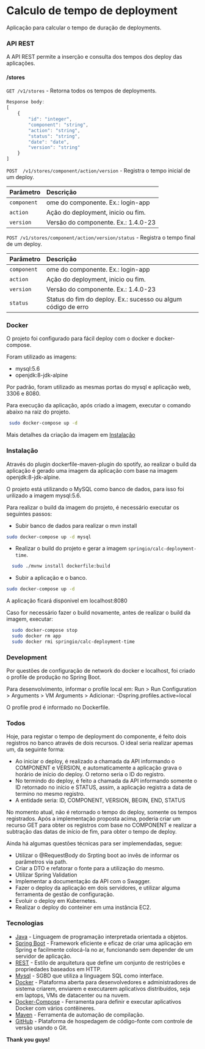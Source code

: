 # Calculo de tempo de deployment
Aplicação para calcular o tempo de duração de deployments.

### API REST  
A API REST permite a inserção e consulta dos tempos dos deploy das aplicações.

#### /stores
`GET /v1/stores` - Retorna todos os tempos de deployments.
```javascript
Response body:
[
    {
        "id": "integer",
        "component": "string",
        "action": "string",
        "status": "string",
        "date": "date",
        "version": "string"
    }
]    
```

`POST  /v1/stores/component/action/version` - Registra o tempo inicial de um deploy.

| Parâmetro   | Descrição                           |
|:------------|:------------------------------------|
| `component` | ome do componente. Ex.: login-app   |
| `action`    | Ação do deployment, inicio ou fim.  |
| `version`   | Versão do componente. Ex.: 1.4.0-23 |

`POST /v1/stores/component/action/version/status` - Registra o tempo final de um deploy.

| Parâmetro   | Descrição                                                     |
|:------------|:--------------------------------------------------------------|
| `component` | ome do componente. Ex.: login-app                             |
| `action`    | Ação do deployment, inicio ou fim.                            |
| `version`   | Versão do componente. Ex.: 1.4.0-23                           |
| `status`    | Status do fim do deploy. Ex.: sucesso ou algum código de erro |

### Docker
O projeto foi configurado para fácil deploy com o docker e docker-compose.

Foram utilizado as imagens:
  - mysql:5.6
  - openjdk:8-jdk-alpine
  
Por padrão, foram utilizado as mesmas portas do mysql e aplicação web, 3306 e 8080.
  
Para execução da aplicação, após criado a imagem, executar o comando abaixo na raiz do projeto.
```sh
 sudo docker-compose up -d
```

Mais detalhes da criação da imagem em [Instalação](#instalação)

### Instalação

Através do plugin dockerfile-maven-plugin do spotify, ao realizar o build da aplicação é gerado uma imagem da aplicação com base na imagem openjdk:8-jdk-alpine.

O projeto está utilizando o MySQL como banco de dados, para isso foi urilizado a imagem mysql:5.6.

Para realizar o build da imagem do projeto, é necessário executar os seguintes passos:

 - Subir banco de dados para realizar o mvn install
```sh 
sudo docker-compose up -d mysql
```
 - Realizar o build do projeto e gerar a imagem `springio/calc-deployment-time`.
```sh 
  sudo ./mvnw install dockerfile:build
```

 - Subir a aplicação e o banco.
```sh
sudo docker-compose up -d
```
A aplicação ficará disponivel em localhost:8080

Caso for necessário fazer o build novamente, antes de realizar o build da imagem, executar:
```sh
  sudo docker-compose stop
  sudo docker rm app
  sudo docker rmi springio/calc-deployment-time
```

### Development

Por questões de configuração de network do docker e localhost, foi criado o profile de produção no Spring Boot.

Para desenvolvimento, informar o profile local em:
Run > Run Configuration > Arguments > VM Arguments > Adicionar: -Dspring.profiles.active=local

O profile prod é informado no Dockerfile.

### Todos

Hoje, para registar o tempo de deployment do componente, é feito dois registros no banco através de dois recursos. O ideal seria realizar apemas um, da seguinte forma:
 - Ao iniciar o deploy, é realizado a chamada da API informando o COMPONENT e VERSION, e automaticamente a aplicação grava o horário de início do deploy. O retorno seria o ID do registro.
 - No termindo do deploy, é feito a chamada da API informando somente o ID retornado no início e STATUS, assim, a aplicação registra a data de termino no mesmo registro.
 - A entidade seria: ID, COMPONENT, VERSION, BEGIN, END, STATUS

No momento atual, não é retornado o tempo do deploy, somente os tempos registrados. Após a implementação proposta acima, poderia criar um recurso GET para obter os registros com base no COMPONENT e realizar a subtração das datas de início de fim, para obter o tempo de deploy.

Ainda há algumas questões técnicas para ser implemendadas, segue:
- Utilizar o @RequestBody do Srpting boot ao invês de informar os parâmetros via path.
- Criar a DTO e refatorar o fonte para a utilização do mesmo.
- Utilizar Spring Validation
- Implementar a documentação da API com o Swagger.
- Fazer o deploy da aplicação em dois servidores, e utilizar alguma ferramenta de gestão de configuração.
- Evoluir o deploy em Kubernetes.
- Realizar o deploy do conteiner em uma instância EC2.

### Tecnologias

* [Java] - Linguagem de programação interpretada orientada a objetos.
* [Spring Boot] - Framework eficiente e eficaz de criar uma aplicação em Spring e facilmente colocá-la no ar, funcionando sem depender de um servidor de aplicação.
* [REST] - Estilo de arquitetura que define um conjunto de restrições e propriedades baseados em HTTP.
* [Mysql] - SGBD que utiliza a linguagem SQL como interface.
* [Docker] - Plataforma aberta para desenvolvedores e administradores de sistema criarem, enviarem e executarem aplicativos distribuídos, seja em laptops, VMs de datacenter ou na nuvem.
* [Docker-Compose] - Ferramenta para definir e executar aplicativos Docker com vários contêineres.
* [Maven] - Ferramenta de automação de compilação.
* [GitHub] - Plataforma de hospedagem de código-fonte com controle de versão usando o Git.


**Thank you guys!**

   [Java]: <http://www.oracle.com/technetwork/java/index-138747.html>
   [Spring Boot]: <https://projects.spring.io/spring-boot/>
   [REST]: <http://www.restapitutorial.com/>
   [Mysql]: <https://www.mysql.com/>
   [Docker]: <https://www.docker.com/>
   [Docker-Compose]: <https://docs.docker.com/compose/>
   [Maven]: <https://maven.apache.org/>
   [GitHub]: <https://github.com/>


